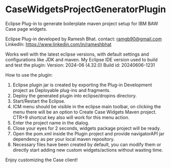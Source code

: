 # CaseWidgetsProjectGeneratorPlugin
Eclipse Plug-in to generate boilerplate maven project setup for IBM BAW Case page widgets.

Eclipse Plug-in developed by Ramesh Bhat.
contact: ramgb90@gmail.com
LinkedIn: https://www.linkedin.com/in/rameshbhat

Works well with the latest eclipse versions, with default settings and configurations like JDK and maven. My Eclipse IDE version used to build and test the plugin: 
Version: 2024-06 (4.32.0)
Build id: 20240606-1231

How to use the plugin:

1. Eclipse plugin jar is created by exporting the Plug-in Development project as Deployable plug-ins and fragments.
2. Deploy the generated plugin into eclipse/dropins directory.
3. Start/Restart the Eclipse.
4. ICM menu should be visible in the eclipse main toolbar, on clicking the menu there will be an option to Create Case Widgets Maven project.
   CTR+9 shortcut key also will work for this menu action.
5. Enter the project name in the dialog.
6. Close your eyes for 2 seconds, widgets package project will be ready.
7. Open the pom.xml inside the Plugin project and provide navigatorAPI jar dependency as per your local maven repository.
8. Necessary files have been created by default, you can modify them or directly start adding new custom widgets/actions without wasting time.
   
Enjoy customizing the Case client!
